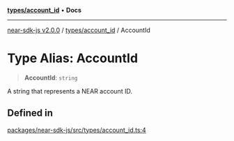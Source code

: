 [**types/account_id**](../README.md) • **Docs**

***

[near-sdk-js v2.0.0](../../../packages.md) / [types/account\_id](../README.md) / AccountId

# Type Alias: AccountId

> **AccountId**: `string`

A string that represents a NEAR account ID.

## Defined in

[packages/near-sdk-js/src/types/account\_id.ts:4](https://github.com/dim-daskalov/near-sdk-js/blob/d666013bbb17e79dbf6b4425d4bac78f40b0804c/packages/near-sdk-js/src/types/account_id.ts#L4)
